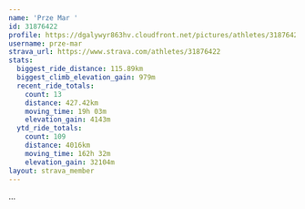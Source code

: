 ```yaml
---
name: 'Prze Mar '
id: 31876422
profile: https://dgalywyr863hv.cloudfront.net/pictures/athletes/31876422/22548952/3/large.jpg
username: prze-mar
strava_url: https://www.strava.com/athletes/31876422
stats:
  biggest_ride_distance: 115.89km
  biggest_climb_elevation_gain: 979m
  recent_ride_totals:
    count: 13
    distance: 427.42km
    moving_time: 19h 03m
    elevation_gain: 4143m
  ytd_ride_totals:
    count: 109
    distance: 4016km
    moving_time: 162h 32m
    elevation_gain: 32104m
layout: strava_member
--- 
```

...
